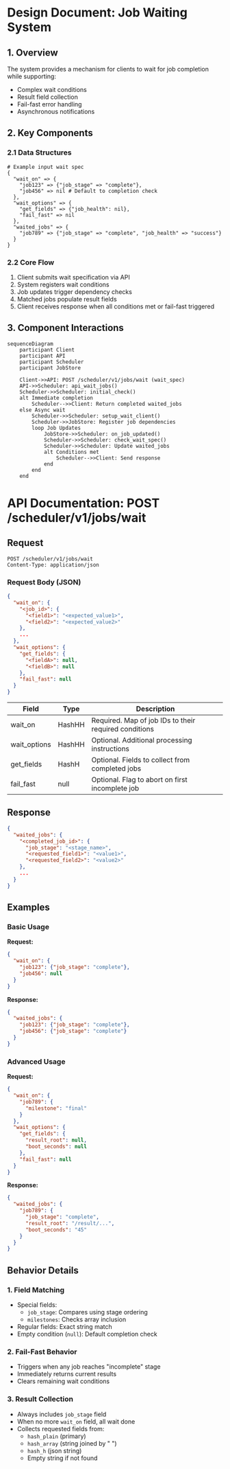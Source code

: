 # Design Document: Job Waiting System

## 1. Overview
The system provides a mechanism for clients to wait for job completion while supporting:
- Complex wait conditions
- Result field collection
- Fail-fast error handling
- Asynchronous notifications

## 2. Key Components

### 2.1 Data Structures
```crystal
# Example input wait spec
{
  "wait_on" => {
    "job123" => {"job_stage" => "complete"},
    "job456" => nil # Default to completion check
  },
  "wait_options" => {
    "get_fields" => {"job_health": nil},
    "fail_fast" => nil
  },
  "waited_jobs" => {
    "job789" => {"job_stage" => "complete", "job_health" => "success"}
  }
}
```

### 2.2 Core Flow
1. Client submits wait specification via API
2. System registers wait conditions
3. Job updates trigger dependency checks
4. Matched jobs populate result fields
5. Client receives response when all conditions met or fail-fast triggered

## 3. Component Interactions

```mermaid
sequenceDiagram
    participant Client
    participant API
    participant Scheduler
    participant JobStore

    Client->>API: POST /scheduler/v1/jobs/wait (wait_spec)
    API->>Scheduler: api_wait_jobs()
    Scheduler->>Scheduler: initial_check()
    alt Immediate completion
        Scheduler-->>Client: Return completed waited_jobs
    else Async wait
        Scheduler->>Scheduler: setup_wait_client()
        Scheduler->>JobStore: Register job dependencies
        loop Job Updates
            JobStore->>Scheduler: on_job_updated()
            Scheduler->>Scheduler: check_wait_spec()
            Scheduler->>Scheduler: Update waited_jobs
            alt Conditions met
                Scheduler-->>Client: Send response
            end
        end
    end
```

# API Documentation: POST /scheduler/v1/jobs/wait

## Request
```http
POST /scheduler/v1/jobs/wait
Content-Type: application/json
```

### Request Body (JSON)
```json
{
  "wait_on": {
    "<job_id>": {
      "<field1>": "<expected_value1>",
      "<field2>": "<expected_value2>"
    },
    ...
  },
  "wait_options": {
    "get_fields": {
      "<fieldA>": null,
      "<fieldB>": null
    },
    "fail_fast": null
  }
}
```

| Field | Type | Description |
|-------|------|-------------|
| wait_on | HashHH | Required. Map of job IDs to their required conditions |
| wait_options | HashHH | Optional. Additional processing instructions |
| get_fields | HashH | Optional. Fields to collect from completed jobs |
| fail_fast | null | Optional. Flag to abort on first incomplete job |

## Response
```json
{
  "waited_jobs": {
    "<completed_job_id>": {
      "job_stage": "<stage_name>",
      "<requested_field1>": "<value1>",
      "<requested_field2>": "<value2>"
    },
    ...
  }
}
```

## Examples

### Basic Usage
**Request:**
```json
{
  "wait_on": {
    "job123": {"job_stage": "complete"},
    "job456": null
  }
}
```

**Response:**
```json
{
  "waited_jobs": {
    "job123": {"job_stage": "complete"},
    "job456": {"job_stage": "complete"}
  }
}
```

### Advanced Usage
**Request:**
```json
{
  "wait_on": {
    "job789": {
      "milestone": "final"
    }
  },
  "wait_options": {
    "get_fields": {
      "result_root": null,
      "boot_seconds": null
    },
    "fail_fast": null
  }
}
```

**Response:**
```json
{
  "waited_jobs": {
    "job789": {
      "job_stage": "complete",
      "result_root": "/result/...",
      "boot_seconds": "45"
    }
  }
}
```

## Behavior Details

### 1. Field Matching
- Special fields:
  - `job_stage`: Compares using stage ordering
  - `milestones`: Checks array inclusion
- Regular fields: Exact string match
- Empty condition (`null`): Default completion check

### 2. Fail-Fast Behavior
- Triggers when any job reaches "incomplete" stage
- Immediately returns current results
- Clears remaining wait conditions

### 3. Result Collection
- Always includes `job_stage` field
- When no more `wait_on` field, all wait done
- Collects requested fields from:
  - `hash_plain` (primary)
  - `hash_array` (string joined by " ")
  - `hash_h` (json string)
  - Empty string if not found

